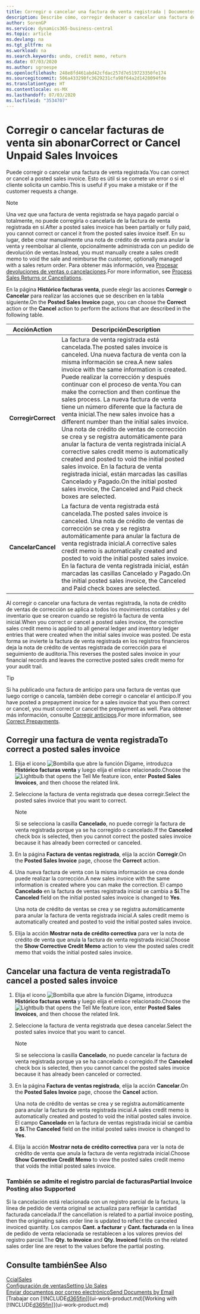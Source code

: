 ```yaml
---
title: Corregir o cancelar una factura de venta registrada | Documentos de Microsoft
description: Describe cómo, corregir deshacer o cancelar una factura de venta registrada y aplicar una nota de crédito de venta.
author: SorenGP
ms.service: dynamics365-business-central
ms.topic: article
ms.devlang: na
ms.tgt_pltfrm: na
ms.workload: na
ms.search.keywords: undo, credit memo, return
ms.date: 07/03/2020
ms.author: sgroespe
ms.openlocfilehash: 248e8fd461abd42cfdac257d7e519723350fe174
ms.sourcegitcommit: 506a433298fc3629231cfa98f64a2d1428094fde
ms.translationtype: HT
ms.contentlocale: es-MX
ms.lasthandoff: 07/03/2020
ms.locfileid: "3534707"
---
```

# <a name="correct-or-cancel-unpaid-sales-invoices"></a><span data-ttu-id="4c87e-103">Corregir o cancelar facturas de venta sin abonar</span><span class="sxs-lookup"><span data-stu-id="4c87e-103">Correct or Cancel Unpaid Sales Invoices</span></span>

<span data-ttu-id="4c87e-104">Puede corregir o cancelar una factura de venta registrada.</span><span class="sxs-lookup"><span data-stu-id="4c87e-104">You can correct or cancel a posted sales invoice.</span></span> <span data-ttu-id="4c87e-105">Esto es útil si se comete un error o si el cliente solicita un cambio.</span><span class="sxs-lookup"><span data-stu-id="4c87e-105">This is useful if you make a mistake or if the customer requests a change.</span></span>

> [!NOTE]  
> <span data-ttu-id="4c87e-106">Una vez que una factura de venta registrada se haya pagado parcial o totalmente, no puede corregirla o cancelarla de la factura de venta registrada en sí.</span><span class="sxs-lookup"><span data-stu-id="4c87e-106">After a posted sales invoice has been partially or fully paid, you cannot correct or cancel it from the posted sales invoice itself.</span></span> <span data-ttu-id="4c87e-107">En su lugar, debe crear manualmente una nota de crédito de venta para anular la venta y reembolsar al cliente, opcionalmente administrada con un pedido de devolución de ventas.</span><span class="sxs-lookup"><span data-stu-id="4c87e-107">Instead, you must manually create a sales credit memo to void the sale and reimburse the customer, optionally managed with a sales return order.</span></span> <span data-ttu-id="4c87e-108">Para obtener más información, vea [Procesar devoluciones de ventas o cancelaciones](sales-how-process-sales-returns-cancellations.md).</span><span class="sxs-lookup"><span data-stu-id="4c87e-108">For more information, see [Process Sales Returns or Cancellations](sales-how-process-sales-returns-cancellations.md).</span></span>

<span data-ttu-id="4c87e-109">En la página **Histórico facturas venta**, puede elegir las acciones **Corregir** o **Cancelar** para realizar las acciones que se describen en la tabla siguiente.</span><span class="sxs-lookup"><span data-stu-id="4c87e-109">On the **Posted Sales Invoice** page, you can choose the **Correct** action or the **Cancel** action to perform the actions that are described in the following table.</span></span>

| <span data-ttu-id="4c87e-110">Acción</span><span class="sxs-lookup"><span data-stu-id="4c87e-110">Action</span></span> | <span data-ttu-id="4c87e-111">Descripción</span><span class="sxs-lookup"><span data-stu-id="4c87e-111">Description</span></span> |
| --- | --- |
| <span data-ttu-id="4c87e-112">**Corregir**</span><span class="sxs-lookup"><span data-stu-id="4c87e-112">**Correct**</span></span> |<span data-ttu-id="4c87e-113">La factura de venta registrada está cancelada.</span><span class="sxs-lookup"><span data-stu-id="4c87e-113">The posted sales invoice is canceled.</span></span> <span data-ttu-id="4c87e-114">Una nueva factura de venta con la misma información se crea.</span><span class="sxs-lookup"><span data-stu-id="4c87e-114">A new sales invoice with the same information is created.</span></span> <span data-ttu-id="4c87e-115">Puede realizar la corrección y después continuar con el proceso de venta.</span><span class="sxs-lookup"><span data-stu-id="4c87e-115">You can make the correction and then continue the sales process.</span></span> <span data-ttu-id="4c87e-116">La nueva factura de venta tiene un número diferente que la factura de venta inicial.</span><span class="sxs-lookup"><span data-stu-id="4c87e-116">The new sales invoice has a different number than the initial sales invoice.</span></span> <span data-ttu-id="4c87e-117">Una nota de crédito de ventas de corrección se crea y se registra automáticamente para anular la factura de venta registrada inicial.</span><span class="sxs-lookup"><span data-stu-id="4c87e-117">A corrective sales credit memo is automatically created and posted to void the initial posted sales invoice.</span></span> <span data-ttu-id="4c87e-118">En la factura de venta registrada inicial, están marcadas las casillas Cancelado y Pagado.</span><span class="sxs-lookup"><span data-stu-id="4c87e-118">On the initial posted sales invoice, the Canceled and Paid check boxes are selected.</span></span> |
| <span data-ttu-id="4c87e-119">**Cancelar**</span><span class="sxs-lookup"><span data-stu-id="4c87e-119">**Cancel**</span></span> |<span data-ttu-id="4c87e-120">La factura de venta registrada está cancelada.</span><span class="sxs-lookup"><span data-stu-id="4c87e-120">The posted sales invoice is canceled.</span></span> <span data-ttu-id="4c87e-121">Una nota de crédito de ventas de corrección se crea y se registra automáticamente para anular la factura de venta registrada inicial.</span><span class="sxs-lookup"><span data-stu-id="4c87e-121">A corrective sales credit memo is automatically created and posted to void the initial posted sales invoice.</span></span> <span data-ttu-id="4c87e-122">En la factura de venta registrada inicial, están marcadas las casillas Cancelado y Pagado.</span><span class="sxs-lookup"><span data-stu-id="4c87e-122">On the initial posted sales invoice, the Canceled and Paid check boxes are selected.</span></span> |

<span data-ttu-id="4c87e-123">Al corregir o cancelar una factura de ventas registrada, la nota de crédito de ventas de corrección se aplica a todos los movimientos contables y del inventario que se crearon cuando se registró la factura de venta inicial.</span><span class="sxs-lookup"><span data-stu-id="4c87e-123">When you correct or cancel a posted sales invoice, the corrective sales credit memo is applied to all general ledger and inventory ledger entries that were created when the initial sales invoice was posted.</span></span> <span data-ttu-id="4c87e-124">De esta forma se invierte la factura de venta registrada en los registros financieros deja la nota de crédito de ventas registrada de corrección para el seguimiento de auditoria.</span><span class="sxs-lookup"><span data-stu-id="4c87e-124">This reverses the posted sales invoice in your financial records and leaves the corrective posted sales credit memo for your audit trail.</span></span>  

> [!TIP]
> <span data-ttu-id="4c87e-125">Si ha publicado una factura de anticipo para una factura de ventas que luego corrige o cancela, también debe corregir o cancelar el anticipo.</span><span class="sxs-lookup"><span data-stu-id="4c87e-125">If you have posted a prepayment invoice for a sales invoice that you then correct or cancel, you must correct or cancel the prepayment as well.</span></span> <span data-ttu-id="4c87e-126">Para obtener más información, consulte [Corregir anticipos](finance-how-to-correct-prepayments.md).</span><span class="sxs-lookup"><span data-stu-id="4c87e-126">For more information, see [Correct Prepayments](finance-how-to-correct-prepayments.md).</span></span>

## <a name="to-correct-a-posted-sales-invoice"></a><span data-ttu-id="4c87e-127">Corregir una factura de venta registrada</span><span class="sxs-lookup"><span data-stu-id="4c87e-127">To correct a posted sales invoice</span></span>

1. <span data-ttu-id="4c87e-128">Elija el icono ![Bombilla que abre la función Dígame](media/ui-search/search_small.png "Dígame qué desea hacer"), introduzca **Histórico facturas venta** y luego elija el enlace relacionado.</span><span class="sxs-lookup"><span data-stu-id="4c87e-128">Choose the ![Lightbulb that opens the Tell Me feature](media/ui-search/search_small.png "Tell me what you want to do") icon, enter **Posted Sales Invoices**, and then choose the related link.</span></span>  
2. <span data-ttu-id="4c87e-129">Seleccione la factura de venta registrada que desea corregir.</span><span class="sxs-lookup"><span data-stu-id="4c87e-129">Select the posted sales invoice that you want to correct.</span></span>

    > [!NOTE]  
    >   <span data-ttu-id="4c87e-130">Si se selecciona la casilla **Cancelado**, no puede corregir la factura de venta registrada porque ya se ha corregido o cancelado.</span><span class="sxs-lookup"><span data-stu-id="4c87e-130">If the **Canceled** check box is selected, then you cannot correct the posted sales invoice because it has already been corrected or canceled.</span></span>
3. <span data-ttu-id="4c87e-131">En la página **Factura de ventas registrada**, elija la acción **Corregir**.</span><span class="sxs-lookup"><span data-stu-id="4c87e-131">On the **Posted Sales Invoice** page, choose the **Correct** action.</span></span>  
4. <span data-ttu-id="4c87e-132">Una nueva factura de venta con la misma información se crea donde puede realizar la corrección.</span><span class="sxs-lookup"><span data-stu-id="4c87e-132">A new sales invoice with the same information is created where you can make the correction.</span></span> <span data-ttu-id="4c87e-133">El campo **Cancelado** en la factura de ventas registrada inicial se cambia a **Sí**.</span><span class="sxs-lookup"><span data-stu-id="4c87e-133">The **Canceled** field on the initial posted sales invoice is changed to **Yes**.</span></span>

    <span data-ttu-id="4c87e-134">Una nota de crédito de ventas se crea y se registra automáticamente para anular la factura de venta registrada inicial.</span><span class="sxs-lookup"><span data-stu-id="4c87e-134">A sales credit memo is automatically created and posted to void the initial posted sales invoice.</span></span>
5. <span data-ttu-id="4c87e-135">Elija la acción **Mostrar nota de crédito correctiva** para ver la nota de crédito de venta que anula la factura de venta registrada inicial.</span><span class="sxs-lookup"><span data-stu-id="4c87e-135">Choose the **Show Corrective Credit Memo** action to view the posted sales credit memo that voids the initial posted sales invoice.</span></span>

## <a name="to-cancel-a-posted-sales-invoice"></a><span data-ttu-id="4c87e-136">Cancelar una factura de venta registrada</span><span class="sxs-lookup"><span data-stu-id="4c87e-136">To cancel a posted sales invoice</span></span>

1. <span data-ttu-id="4c87e-137">Elija el icono ![Bombilla que abre la función Dígame](media/ui-search/search_small.png "Dígame qué desea hacer"), introduzca **Histórico facturas venta** y luego elija el enlace relacionado.</span><span class="sxs-lookup"><span data-stu-id="4c87e-137">Choose the ![Lightbulb that opens the Tell Me feature](media/ui-search/search_small.png "Tell me what you want to do") icon, enter **Posted Sales Invoices**, and then choose the related link.</span></span>  
2. <span data-ttu-id="4c87e-138">Seleccione la factura de venta registrada que desea cancelar.</span><span class="sxs-lookup"><span data-stu-id="4c87e-138">Select the posted sales invoice that you want to cancel.</span></span>

    > [!NOTE]  
    >   <span data-ttu-id="4c87e-139">Si se selecciona la casilla **Cancelado**, no puede cancelar la factura de venta registrada porque ya se ha cancelado o corregido.</span><span class="sxs-lookup"><span data-stu-id="4c87e-139">If the **Canceled** check box is selected, then you cannot cancel the posted sales invoice because it has already been canceled or corrected.</span></span>
3. <span data-ttu-id="4c87e-140">En la página **Factura de ventas registrada**, elija la acción **Cancelar**.</span><span class="sxs-lookup"><span data-stu-id="4c87e-140">On the **Posted Sales Invoice** page, choose the **Cancel** action.</span></span>

    <span data-ttu-id="4c87e-141">Una nota de crédito de ventas se crea y se registra automáticamente para anular la factura de venta registrada inicial.</span><span class="sxs-lookup"><span data-stu-id="4c87e-141">A sales credit memo is automatically created and posted to void the initial posted sales invoice.</span></span> <span data-ttu-id="4c87e-142">El campo **Cancelado** en la factura de ventas registrada inicial se cambia a **Sí**.</span><span class="sxs-lookup"><span data-stu-id="4c87e-142">The **Canceled** field on the initial posted sales invoice is changed to **Yes**.</span></span>
4. <span data-ttu-id="4c87e-143">Elija la acción **Mostrar nota de crédito correctiva** para ver la nota de crédito de venta que anula la factura de venta registrada inicial.</span><span class="sxs-lookup"><span data-stu-id="4c87e-143">Choose **Show Corrective Credit Memo** to view the posted sales credit memo that voids the initial posted sales invoice.</span></span>

### <a name="partial-invoice-posting-also-supported"></a><span data-ttu-id="4c87e-144">También se admite el registro parcial de facturas</span><span class="sxs-lookup"><span data-stu-id="4c87e-144">Partial Invoice Posting also Supported</span></span>

<span data-ttu-id="4c87e-145">Si la cancelación está relacionada con un registro parcial de la factura, la línea de pedido de venta original se actualiza para reflejar la cantidad facturada cancelada.</span><span class="sxs-lookup"><span data-stu-id="4c87e-145">If the cancellation is related to a partial invoice posting, then the originating sales order line is updated to reflect the canceled invoiced quantity.</span></span> <span data-ttu-id="4c87e-146">Los campos **Cant. a facturar** y **Cant. facturada** en la línea de pedido de venta relacionada se restablecen a los valores previos del registro parcial.</span><span class="sxs-lookup"><span data-stu-id="4c87e-146">The **Qty. to Invoice** and **Qty. Invoiced** fields on the related sales order line are reset to the values before the partial posting.</span></span>

## <a name="see-also"></a><span data-ttu-id="4c87e-147">Consulte también</span><span class="sxs-lookup"><span data-stu-id="4c87e-147">See Also</span></span>

[<span data-ttu-id="4c87e-148">Ccial</span><span class="sxs-lookup"><span data-stu-id="4c87e-148">Sales</span></span>](sales-manage-sales.md)  
[<span data-ttu-id="4c87e-149">Configuración de ventas</span><span class="sxs-lookup"><span data-stu-id="4c87e-149">Setting Up Sales</span></span>](sales-setup-sales.md)  
[<span data-ttu-id="4c87e-150">Enviar documentos por correo electrónico</span><span class="sxs-lookup"><span data-stu-id="4c87e-150">Send Documents by Email</span></span>](ui-how-send-documents-email.md)  
<span data-ttu-id="4c87e-151">[Trabajar con [!INCLUDE[d365fin](includes/d365fin_md.md)]](ui-work-product.md)</span><span class="sxs-lookup"><span data-stu-id="4c87e-151">[Working with [!INCLUDE[d365fin](includes/d365fin_md.md)]](ui-work-product.md)</span></span>

